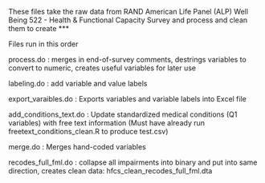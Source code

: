 
These files take the raw data from RAND American Life Panel (ALP) Well Being 522 - Health & Functional Capacity Survey and process and clean them to create ***

Files run in this order 

process.do : merges in end-of-survey comments, destrings variables to convert to numeric, creates useful variables for later use 

labeling.do : add variable and value labels 

export_varaibles.do : Exports variables and variable labels into Excel file 

add_conditions_text.do : Update standardized medical conditions (Q1 variables) with free text information (Must have already run freetext_conditions_clean.R to produce test.csv)

merge.do : Merges hand-coded variables 

recodes_full_fml.do : collapse all impairments into binary and put into same direction, creates clean data: hfcs_clean_recodes_full_fml.dta
